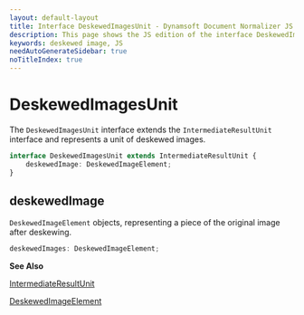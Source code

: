 ```yaml
---
layout: default-layout
title: Interface DeskewedImagesUnit - Dynamsoft Document Normalizer JS Edition API Reference
description: This page shows the JS edition of the interface DeskewedImagesUnit.
keywords: deskewed image, JS
needAutoGenerateSidebar: true
noTitleIndex: true
---
```


# DeskewedImagesUnit

The `DeskewedImagesUnit` interface extends the `IntermediateResultUnit` interface and represents a unit of deskewed images.

```ts
interface DeskewedImagesUnit extends IntermediateResultUnit {
    deskewedImage: DeskewedImageElement;
}
```

## deskewedImage

`DeskewedImageElement` objects, representing a piece of the original image after deskewing.

```ts
deskewedImages: DeskewedImageElement;
```

**See Also**

[IntermediateResultUnit](https://www.dynamsoft.com/capture-vision/docs/web/programming/javascript/api-reference/core/intermediate-results/intermediate-result-unit.html)

[DeskewedImageElement](./deskewed-image-element.md)